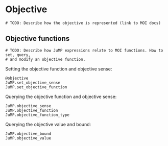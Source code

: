 Objective
=========

```@meta
# TODO: Describe how the objective is represented (link to MOI docs)
```

Objective functions
-------------------

```@meta
# TODO: Describe how JuMP expressions relate to MOI functions. How to set, query,
# and modify an objective function.
```

Setting the objective function and objective sense:
```@docs
@objective
JuMP.set_objective_sense
JuMP.set_objective_function
```

Querying the objective function and objective sense:
```@docs
JuMP.objective_sense
JuMP.objective_function
JuMP.objective_function_type
```

Querying the objective value and bound:
```@docs
JuMP.objective_bound
JuMP.objective_value
```
